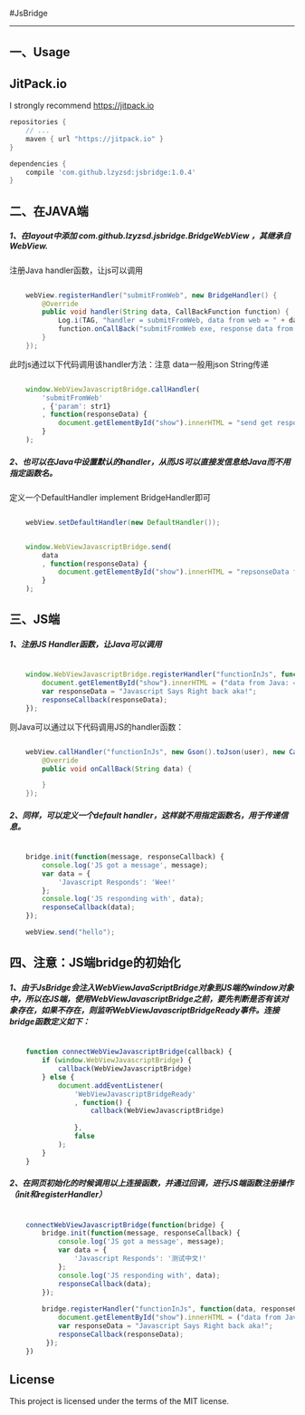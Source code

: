 #JsBridge

-----

## 一、Usage

## JitPack.io

I strongly recommend https://jitpack.io

```groovy
repositories {
    // ...
    maven { url "https://jitpack.io" }
}

dependencies {
    compile 'com.github.lzyzsd:jsbridge:1.0.4'
}
```

## 二、在JAVA端

##### 1、在layout中添加 com.github.lzyzsd.jsbridge.BridgeWebView ，其继承自 WebView.

注册Java handler函数，让js可以调用

```java

    webView.registerHandler("submitFromWeb", new BridgeHandler() {
        @Override
        public void handler(String data, CallBackFunction function) {
            Log.i(TAG, "handler = submitFromWeb, data from web = " + data);
            function.onCallBack("submitFromWeb exe, response data from Java");
        }
    });

```

此时js通过以下代码调用该handler方法：注意 data一般用json String传递

```javascript

    window.WebViewJavascriptBridge.callHandler(
        'submitFromWeb'
        , {'param': str1}
        , function(responseData) {
            document.getElementById("show").innerHTML = "send get responseData from java, data = " + responseData
        }
    );

```

##### 2、也可以在Java中设置默认的handler，从而JS可以直接发信息给Java而不用指定函数名。
   定义一个DefaultHandler implement BridgeHandler即可
   
```java

    webView.setDefaultHandler(new DefaultHandler());

```

```javascript

    window.WebViewJavascriptBridge.send(
        data
        , function(responseData) {
            document.getElementById("show").innerHTML = "repsonseData from java, data = " + responseData
        }
    );

```

## 三、JS端

##### 1、注册JS Handler函数，让Java可以调用

```javascript

    window.WebViewJavascriptBridge.registerHandler("functionInJs", function(data, responseCallback) {
        document.getElementById("show").innerHTML = ("data from Java: = " + data);
        var responseData = "Javascript Says Right back aka!";
        responseCallback(responseData);
    });

```

则Java可以通过以下代码调用JS的handler函数：

```java

    webView.callHandler("functionInJs", new Gson().toJson(user), new CallBackFunction() {
        @Override
        public void onCallBack(String data) {

        }
    });

```
##### 2、同样，可以定义一个default handler，这样就不用指定函数名，用于传递信息。

```javascript

    bridge.init(function(message, responseCallback) {
        console.log('JS got a message', message);
        var data = {
            'Javascript Responds': 'Wee!'
        };
        console.log('JS responding with', data);
        responseCallback(data);
    });

```

```java
    webView.send("hello");
```

## 四、注意：JS端bridge的初始化

##### 1、由于JsBridge会注入WebViewJavaScriptBridge对象到JS端的window对象中，所以在JS端，使用WebViewJavascriptBridge之前，要先判断是否有该对象存在，如果不存在，则监听WebViewJavascriptBridgeReady事件。连接bridge函数定义如下：

```javascript

    function connectWebViewJavascriptBridge(callback) {
        if (window.WebViewJavascriptBridge) {
            callback(WebViewJavascriptBridge)
        } else {
            document.addEventListener(
                'WebViewJavascriptBridgeReady'
                , function() {
                    callback(WebViewJavascriptBridge)
    
                },
                false
            );
        }
    }

```

##### 2、在网页初始化的时候调用以上连接函数，并通过回调，进行JS端函数注册操作（init和registerHandler）
```javascript

    connectWebViewJavascriptBridge(function(bridge) {
        bridge.init(function(message, responseCallback) {
            console.log('JS got a message', message);
            var data = {
                'Javascript Responds': '测试中文!'
            };
            console.log('JS responding with', data);
            responseCallback(data);
        });
        
        bridge.registerHandler("functionInJs", function(data, responseCallback) {
            document.getElementById("show").innerHTML = ("data from Java: = " + data);
            var responseData = "Javascript Says Right back aka!";
            responseCallback(responseData);
         });
    })

```

## License

This project is licensed under the terms of the MIT license.
